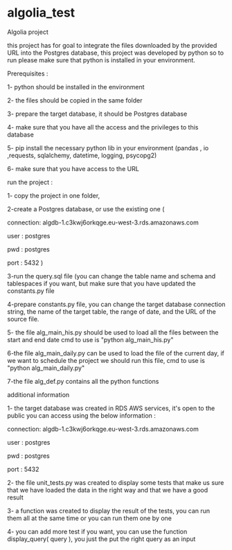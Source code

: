 # algolia_test
Algolia project 

this project has for goal to integrate the files downloaded by the provided URL into the Postgres database, this project was developed by python so to run please make sure that python is installed in your environment.

Prerequisites :

1- python should be installed in the environment

2- the files should be copied in the same folder

3- prepare the target database, it should be Postgres database

4- make sure that you have all the access and the privileges to this database

5- pip install the necessary python lib in your environment (pandas , io ,requests, sqlalchemy, datetime, logging, psycopg2)

6- make sure that you have access to the URL

run the project :

1- copy the project in one folder,

2-create a Postgres database, or use the existing one (

connection: algdb-1.c3kwj6orkqge.eu-west-3.rds.amazonaws.com

user : postgres

pwd : postgres

port : 5432 )

3-run the query.sql file (you can change the table name and schema and tablespaces if you want, but make sure that you have updated the constants.py file

4-prepare constants.py file, you can change the target database connection string, the name of the target table, the range of date, and the URL of the source file.

5- the file alg_main_his.py should be used to load all the files between the start and end date cmd to use is "python alg_main_his.py"

6-the file alg_main_daily.py can be used to load the file of the current day, if we want to schedule the project we should run this file, cmd to use is "python alg_main_daily.py"

7-the file alg_def.py contains all the python functions

additional information

1- the target database was created in RDS AWS services, it's open to the public you can access using the below information :

connection: algdb-1.c3kwj6orkqge.eu-west-3.rds.amazonaws.com

user : postgres

pwd : postgres

port : 5432

2- the file unit_tests.py was created to display some tests that make us sure that we have loaded the data in the right way and that we have a good result

3- a function was created to display the result of the tests, you can run them all at the same time or you can run them one by one

4- you can add more test if you want, you can use the function display_query( query ), you just the put the right query as an input

